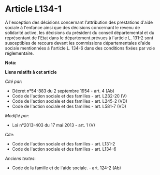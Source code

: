 # Article L134-1

A l'exception des décisions concernant l'attribution des prestations d'aide sociale à l'enfance ainsi que des décisions
concernant le revenu de solidarité active, les décisions du président du conseil départemental et du représentant de l'Etat
dans le département prévues à l'article L. 131-2 sont susceptibles de recours devant les commissions départementales d'aide
sociale mentionnées à l'article L. 134-6 dans des conditions fixées par voie réglementaire.

**Nota:**



**Liens relatifs à cet article**

_Cité par_:

  - Décret n°54-883 du 2 septembre 1954 - art. 4 (Ab)
  - Code de l'action sociale et des familles - art. L232-20 (V)
  - Code de l'action sociale et des familles - art. L245-2 (VD)
  - Code de l'action sociale et des familles - art. L581-7 (VD)

_Modifié par_:

  - Loi n°2013-403 du 17 mai 2013 - art. 1 (V)

_Cite_:

  - Code de l'action sociale et des familles - art. L131-2
  - Code de l'action sociale et des familles - art. L134-6

_Anciens textes_:

  - Code de la famille et de l'aide sociale. - art. 124-2 (Ab)
